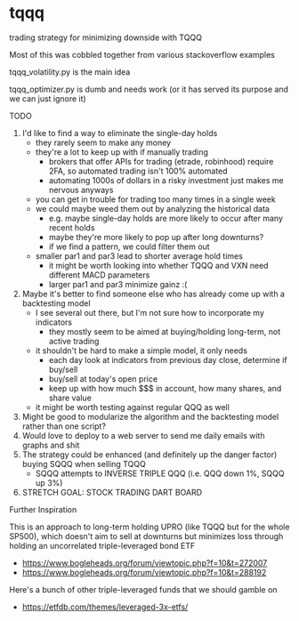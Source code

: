 # tqqq
trading strategy for minimizing downside with TQQQ

Most of this was cobbled together from various stackoverflow examples

tqqq_volatility.py is the main idea

tqqq_optimizer.py is dumb and needs work (or it has served its purpose and we can just ignore it)

TODO
1. I'd like to find a way to eliminate the single-day holds
   * they rarely seem to make any money
   * they're a lot to keep up with if manually trading
     - brokers that offer APIs for trading (etrade, robinhood) require 2FA, so automated trading isn't 100% automated
     - automating 1000s of dollars in a risky investment just makes me nervous anyways
   * you can get in trouble for trading too many times in a single week
   * we could maybe weed them out by analyzing the historical data
     - e.g. maybe single-day holds are more likely to occur after many recent holds
     - maybe they're more likely to pop up after long downturns?
     - if we find a pattern, we could filter them out
   * smaller par1 and par3 lead to shorter average hold times
     - it might be worth looking into whether TQQQ and VXN need different MACD parameters
     - larger par1 and par3 minimize gainz :( 
2. Maybe it's better to find someone else who has already come up with a backtesting model
   * I see several out there, but I'm not sure how to incorporate my indicators
     - they mostly seem to be aimed at buying/holding long-term, not active trading
   * it shouldn't be hard to make a simple model, it only needs
     - each day look at indicators from previous day close, determine if buy/sell
     - buy/sell at today's open price
     - keep up with how much $$$ in account, how many shares, and share value
   * it might be worth testing against regular QQQ as well
3. Might be good to modularize the algorithm and the backtesting model rather than one script?
4. Would love to deploy to a web server to send me daily emails with graphs and shit
5. The strategy could be enhanced (and definitely up the danger factor) buying SQQQ when selling TQQQ
   * SQQQ attempts to INVERSE TRIPLE QQQ (i.e. QQQ down 1%, SQQQ up 3%)
7. STRETCH GOAL: STOCK TRADING DART BOARD

Further Inspiration

This is an approach to long-term holding UPRO (like TQQQ but for the whole SP500), which doesn't aim to sell at downturns but minimizes loss through holding an uncorrelated triple-leveraged bond ETF

* https://www.bogleheads.org/forum/viewtopic.php?f=10&t=272007
* https://www.bogleheads.org/forum/viewtopic.php?f=10&t=288192


Here's a bunch of other triple-leveraged funds that we should gamble on

* https://etfdb.com/themes/leveraged-3x-etfs/
